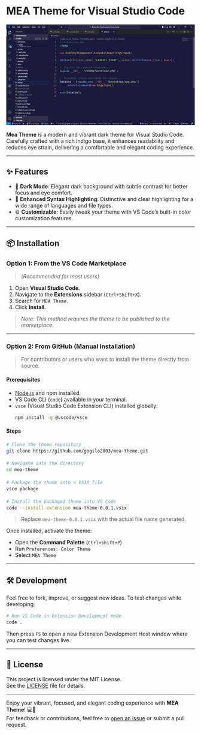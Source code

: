# MEA Theme for Visual Studio Code

![Preview](preview.png)

**Mea Theme** is a modern and vibrant dark theme for Visual Studio Code. Carefully crafted with a rich indigo base, it enhances readability and reduces eye strain, delivering a comfortable and elegant coding experience.

---

## ✨ Features

- 🎨 **Dark Mode**: Elegant dark background with subtle contrast for better focus and eye comfort.
- 🧠 **Enhanced Syntax Highlighting**: Distinctive and clear highlighting for a wide range of languages and file types.
- ⚙️ **Customizable**: Easily tweak your theme with VS Code’s built-in color customization features.

---

## 📦 Installation

### Option 1: From the VS Code Marketplace

> _(Recommended for most users)_

1. Open **Visual Studio Code**.
2. Navigate to the **Extensions** sidebar (`Ctrl+Shift+X`).
3. Search for `MEA Theme`.
4. Click **Install**.

> _Note: This method requires the theme to be published to the marketplace._

---

### Option 2: From GitHub (Manual Installation)

> For contributors or users who want to install the theme directly from source.

#### Prerequisites

- [Node.js](https://nodejs.org) and npm installed.
- VS Code CLI (`code`) available in your terminal.
- `vsce` (Visual Studio Code Extension CLI) installed globally:
  ```bash
  npm install -g @vscode/vsce
  ```

#### Steps

```bash
# Clone the theme repository
git clone https://github.com/gogilo2003/mea-theme.git

# Navigate into the directory
cd mea-theme

# Package the theme into a VSIX file
vsce package

# Install the packaged theme into VS Code
code --install-extension mea-theme-0.0.1.vsix
```

> Replace `mea-theme-0.0.1.vsix` with the actual file name generated.

Once installed, activate the theme:

- Open the **Command Palette** (`Ctrl+Shift+P`)
- Run `Preferences: Color Theme`
- Select `MEA Theme`

---

## 🛠 Development

Feel free to fork, improve, or suggest new ideas. To test changes while developing:

```bash
# Run VS Code in Extension Development mode
code .
```

Then press `F5` to open a new Extension Development Host window where you can test changes live.

---

## 📄 License

This project is licensed under the MIT License.  
See the [LICENSE](LICENSE) file for details.

---

Enjoy your vibrant, focused, and elegant coding experience with **MEA Theme**! 💻💜  
For feedback or contributions, feel free to [open an issue](https://github.com/gogilo2003/mea-theme/issues) or submit a pull request.

